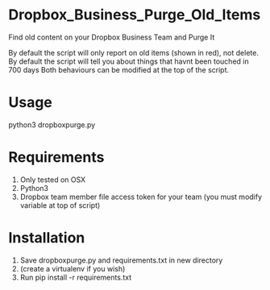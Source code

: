 # Dropbox_Business_Purge_Old_Items
Find old content on your Dropbox Business Team and Purge It

By default the script will only report on old items (shown in red), not delete. 
By default the script will tell you about things that havnt been touched in 700 days
Both behaviours can be modified at the top of the script.

# Usage
python3 dropboxpurge.py

# Requirements
1. Only tested on OSX
2. Python3
3. Dropbox team member file access token for your team (you must modify variable at top of script)

# Installation
1. Save dropboxpurge.py and requirements.txt in new directory
2. (create a virtualenv if you wish)
3. Run pip install -r requirements.txt




